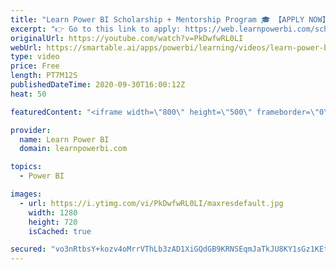 ```yaml
---
title: "Learn Power BI Scholarship + Mentorship Program 🎓 【APPLY NOW】"
excerpt: "👉 Go to this link to apply: https://web.learnpowerbi.com/scholarship/   ⚡Power On!⚡\r -Avi Singh\r http://www.LearnPowerBI.com\r http://www.AviSing.com\r \r #PowerBI #PowerBIPro"
originalUrl: https://youtube.com/watch?v=PkDwfwRL0LI
webUrl: https://smartable.ai/apps/powerbi/learning/videos/learn-power-bi-learn-power-bi-scholarship-mentorship-program-apply-now/
type: video
price: Free
length: PT7M12S
publishedDateTime: 2020-09-30T16:00:12Z
heat: 50

featuredContent: "<iframe width=\"800\" height=\"500\" frameborder=\"0\" src=\"https://www.youtube.com/embed/PkDwfwRL0LI\" allow=\"accelerometer; autoplay; encrypted-media; gyroscope; picture-in-picture\" allowfullscreen></iframe>"

provider:
  name: Learn Power BI
  domain: learnpowerbi.com

topics:
  - Power BI

images:
  - url: https://i.ytimg.com/vi/PkDwfwRL0LI/maxresdefault.jpg
    width: 1280
    height: 720
    isCached: true

secured: "vo3nRtbsY+kozv4oMrrVThLb3zAD1XiGQdGB9KRNSEqmJaTkJU8KY1sGz1KEtMVgiS7yTCPzmMhw75NAEXJR2XTQMiUk5sCypUYZDP3Nvy2Eg7OgkiFQxke2ITvUNBwlJYfwn8bsVI3acnX+NX0BqckARYCWYK5JvtbCatL/s8rR3k6C4Qn7CFrtzY4wTIIwzzO3Q4I8N/3E+cA6R30H1QdummG6sVs2BtQLrL+c2k94HLt4sooASQLMJEFeQr/m86hQPHCoT/qHIJqLNDq1je2rcDVaDjWQuyVHELgV/pufIhQurmKKMNqdvKmzzdWCC1WKrWkLNz+6UKyRLMEJfv0EiW3jHDeJW6xmuXWiUHtnWVs1xX58XuQeRJBdn/4ZwHr2noiJn5C3tzDda3ue79NVojdWZcSQtEUxHzqOmXs=;jaVN8wcFIKuZtY8KpdtzyA=="
---
```


